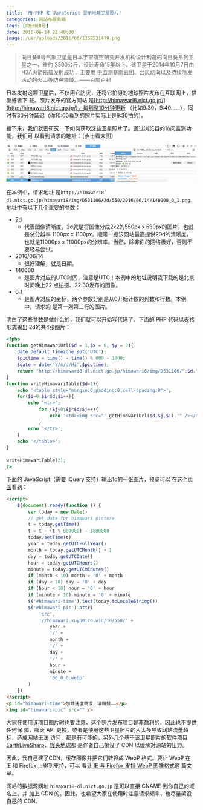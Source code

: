 ```yaml
---
title: '用 PHP 和 JavaScript 显示地球卫星照片'
categories: 网站与服务端
tags: [向日葵8号]
date: 2016-06-14 22:40:00
image: /usr/uploads/2016/06/1359531479.png
---
```


> 向日葵8号气象卫星是日本宇宙航空研究开发机构设计制造的向日葵系列卫星之一，重约
> 3500公斤，设计寿命15年以上。该卫星于2014年10月7日由H2A火箭搭载发射成功，主要用
> 于监测暴雨云团、台风动向以及持续喷发活动的火山等防灾领域。——百度百科

日本发射这颗卫星后，不仅用它防灾，还将它拍摄的地球照片发布在互联网上，供爱好者下
载。照片发布的官方网站
是[http://himawari8.nict.go.jp/](http://himawari8.nict.go.jp/)，每到整10分钟更新
（比如9:30，9:40……），同时有30分钟延迟（你10:00看到的照片实际上是9:30拍的）。

接下来，我们就要研究一下如何获取这些卫星照片了。通过浏览器的访问监测功能，我们可
以看到请求的地址：（点击看大图）

![/usr/uploads/2016/06/1359531479.png](../../../../usr/uploads/2016/06/1359531479.png)

在本例中，请求地址
是`http://himawari8-dl.nict.go.jp/himawari8/img/D531106/2d/550/2016/06/14/140000_0_1.png`。
地址中有以下几个重要的参数：

-   2d
    -   代表图像清晰度，2d就是将图像分成2x2的550px x 550px的图片，也就是总分辨率
        1100px x 1100px。顺带一提该网站最高提供20d的清晰度，也就是11000px x
        11000px的分辨率。当然，除非你的网络极好，否则不要轻易尝试。
-   2016/06/14
    -   很好理解，就是日期。
-   140000
    -   是图片对应的UTC时间，注意是UTC！本例中的地址说明我下载的是北京时间晚上22
        点拍摄、22:30发布的图像。
-   0_1
    -   是图片对应的坐标，两个参数分别是从0开始计数的列数和行数。本例中，请求的
        是第一列第二行的图片。

明白了这些参数是做什么的，我们就可以开始写代码了。下面的 PHP 代码以表格形式输出
2d的共4张图片：

```php
<?php
function getHimawariUrl($d = 1,$x = 0, $y = 0){
    date_default_timezone_set('UTC');
    $pictime = time() - time() % 600 - 1800;
    $date = date('Y/m/d/Hi',$pictime);
    return "http://himawari8-dl.nict.go.jp/himawari8/img/D531106/".$d."d/550/".$date."00_".$x."_".$y.".png";
}
function writeHimawariTable($d=1){
    echo '<table style="margin:0;padding:0;cell-spacing:0">';
    for($i=0;$i<$d;$i++){
        echo '<tr>';
            for ($j=0;$j<$d;$j++){
                echo '<td><img src="'.getHimawariUrl($d,$j,$i).'" /></td>';
            }
        echo '</tr>';
    }
    echo '</table>';
}

writeHimawariTable(2);
?>
```

下面的 JavaScript（需要 jQuery 支持）输出1d的一张图片，预览可以
在[这个页面](/page/himawari/)看到：

```html
<script>
    $(document).ready(function () {
        var today = new Date()
        // get date for himawari picture
        t = today.getTime()
        t = t - (t % 600000) - 1800000
        today.setTime(t)
        year = today.getUTCFullYear()
        month = today.getUTCMonth() + 1
        day = today.getUTCDate()
        hour = today.getUTCHours()
        minute = today.getUTCMinutes()
        if (month < 10) month = '0' + month
        if (day < 10) day = '0' + day
        if (hour < 10) hour = '0' + hour
        if (minute < 10) minute = '0' + minute
        $('#himawari-time').text(today.toLocaleString())
        $('#himawari-pic').attr(
            'src',
            '//himawari.xuyh0120.win/1d/550/' +
                year +
                '/' +
                month +
                '/' +
                day +
                '/' +
                hour +
                minute +
                '00_0_0.webp'
        )
    })
</script>
<p id="himawari-time">加载速度稍慢，请稍候……</p>
<img id="himawari-pic" src="" />
```

大家在使用该项目图片时也要注意，这个照片发布项目是非盈利的，因此也不提供任何保
障，哪天 API 更换，或者是使用这些卫星照片的人太多导致网站流量超标，造成网站无法
访问，都是有可能的。另外几个基于该卫星照片的软件项目
[EarthLiveSharp](https://github.com/bitdust/EarthLiveSharp)、[馒头地球](http://www.coolapk.com/apk/ooo.oxo.apps.earth)都
是作者自己架设了 CDN 以缓解对源站的压力。

因此，我自己建了CDN，缓存图像并把它们转换成 WebP 格式。要让 WebP 在 IE 和
Firefox 上得到支持，可以
看[让 IE 与 Firefox 支持 WebP 图像格式](/article/modify-website/ie-firefox-webp-support.lantian)这
篇文章。

网站的数据源网址 `himawari8-dl.nict.go.jp` 是可以直接 CNAME 到你自己的域名上，并
加上 CDN 的。因此，也希望大家在使用时注意请求频率，也尽量架设自己的 CDN。
